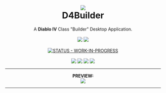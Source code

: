 <h1 align="center">
<img src="https://i.imgur.com/D2WRXCb.png"></img><br>
D4Builder</h1>
<p align="center">
A <strong>Diablo IV</strong> Class "Builder" Desktop Application.<br><br>
<a href="https://discord.gg/qc8WUj4kG4"><img src="https://img.shields.io/badge/Discord-5865F2.svg?style=for-the-badge&logo=Discord&logoColor=white"></a>
<a href="https://trello.com/b/HcVxlLjs"><img src="https://img.shields.io/badge/Trello-0052CC.svg?style=for-the-badge&logo=Trello&logoColor=white"></a>
<br>
<br><a href="#"><img src="https://img.shields.io/badge/STATUS-WORK--IN--PROGRESS-red" alt="STATUS - WORK-IN-PROGRESS"></a><br><br>
<img src="https://img.shields.io/badge/Next.js-000000.svg?style=for-the-badge&logo=nextdotjs&logoColor=white"></img>
<img src="https://img.shields.io/badge/shadcn/ui-000000.svg?style=for-the-badge&logo=shadcn/ui&logoColor=white"></img>
<img src="https://img.shields.io/badge/Tauri-24C8D8.svg?style=for-the-badge&logo=Tauri&logoColor=white"></img>
<img src="https://img.shields.io/badge/Bun-000000.svg?style=for-the-badge&logo=Bun&logoColor=white"</img><br><hr>
</p>
<p align="center">
<strong>PREVIEW:</strong><br>
<a href="https://youtu.be/auufKx9cDQA?si=rLc9palIedVW6gMj"><img src="https://img.shields.io/badge/YouTube-FF0000.svg?style=for-the-badge&logo=YouTube&logoColor=white"></a>
</p>
<hr>
